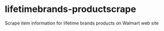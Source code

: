 # lifetimebrands-productscrape
Scrape item information for lifetime brands products on Walmart web site
